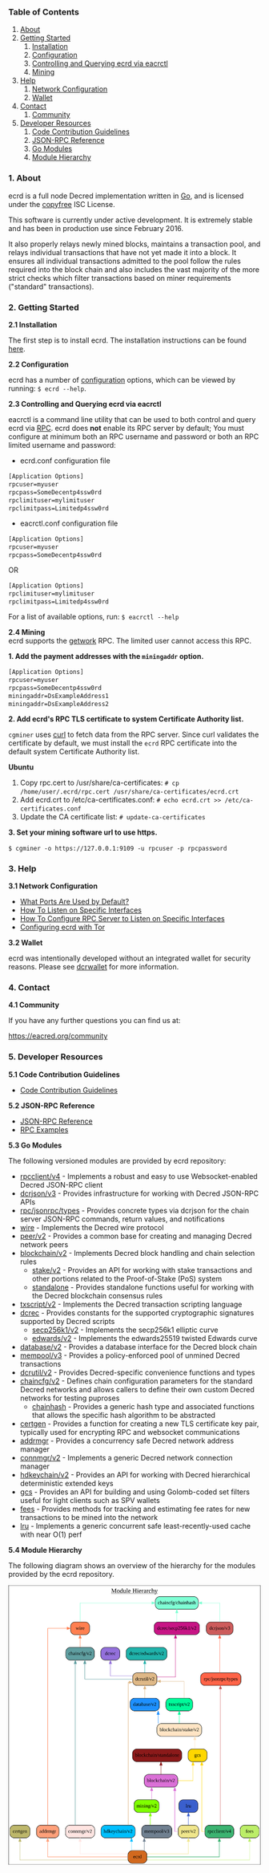 ### Table of Contents
1. [About](#About)
2. [Getting Started](#GettingStarted)
    1. [Installation](#Installation)
    2. [Configuration](#Configuration)
    3. [Controlling and Querying ecrd via eacrctl](#DcrctlConfig)
    4. [Mining](#Mining)
3. [Help](#Help)
    1. [Network Configuration](#NetworkConfig)
    2. [Wallet](#Wallet)
4. [Contact](#Contact)
    1. [Community](#ContactCommunity)
5. [Developer Resources](#DeveloperResources)
    1. [Code Contribution Guidelines](#ContributionGuidelines)
    2. [JSON-RPC Reference](#JSONRPCReference)
    3. [Go Modules](#GoModules)
    4. [Module Hierarchy](#ModuleHierarchy)

<a name="About" />

### 1. About

ecrd is a full node Decred implementation written in [Go](https://golang.org),
and is licensed under the [copyfree](http://www.copyfree.org) ISC License.

This software is currently under active development.  It is extremely stable and
has been in production use since February 2016.

It also properly relays newly mined blocks, maintains a transaction pool, and
relays individual transactions that have not yet made it into a block.  It
ensures all individual transactions admitted to the pool follow the rules
required into the block chain and also includes the vast majority of the more
strict checks which filter transactions based on miner requirements ("standard"
transactions).

<a name="GettingStarted" />

### 2. Getting Started

<a name="Installation" />

**2.1 Installation**<br />

The first step is to install ecrd.  The installation instructions can be found
[here](https://github.com/Eacred/eacrd/tree/master/README.md#Installation).

<a name="Configuration" />

**2.2 Configuration**<br />

ecrd has a number of [configuration](https://godoc.org/github.com/Eacred/eacrd)
options, which can be viewed by running: `$ ecrd --help`.

<a name="DcrctlConfig" />

**2.3 Controlling and Querying ecrd via eacrctl**<br />

eacrctl is a command line utility that can be used to both control and query ecrd
via [RPC](https://www.wikipedia.org/wiki/Remote_procedure_call).  ecrd does
**not** enable its RPC server by default;  You must configure at minimum both an
RPC username and password or both an RPC limited username and password:

* ecrd.conf configuration file
```
[Application Options]
rpcuser=myuser
rpcpass=SomeDecentp4ssw0rd
rpclimituser=mylimituser
rpclimitpass=Limitedp4ssw0rd
```
* eacrctl.conf configuration file
```
[Application Options]
rpcuser=myuser
rpcpass=SomeDecentp4ssw0rd
```
OR
```
[Application Options]
rpclimituser=mylimituser
rpclimitpass=Limitedp4ssw0rd
```
For a list of available options, run: `$ eacrctl --help`

<a name="Mining" />

**2.4 Mining**<br />
ecrd supports the [getwork](https://github.com/Eacred/eacrd/tree/master/docs/json_rpc_api.mediawiki#getwork)
RPC.  The limited user cannot access this RPC.<br />

**1. Add the payment addresses with the `miningaddr` option.**<br />

```
[Application Options]
rpcuser=myuser
rpcpass=SomeDecentp4ssw0rd
miningaddr=DsExampleAddress1
miningaddr=DsExampleAddress2
```

**2. Add ecrd's RPC TLS certificate to system Certificate Authority list.**<br />

`cgminer` uses [curl](https://curl.haxx.se/) to fetch data from the RPC server.
Since curl validates the certificate by default, we must install the `ecrd` RPC
certificate into the default system Certificate Authority list.

**Ubuntu**<br />

1. Copy rpc.cert to /usr/share/ca-certificates: `# cp /home/user/.ecrd/rpc.cert /usr/share/ca-certificates/ecrd.crt`<br />
2. Add ecrd.crt to /etc/ca-certificates.conf: `# echo ecrd.crt >> /etc/ca-certificates.conf`<br />
3. Update the CA certificate list: `# update-ca-certificates`<br />

**3. Set your mining software url to use https.**<br />

`$ cgminer -o https://127.0.0.1:9109 -u rpcuser -p rpcpassword`

<a name="Help" />

### 3. Help

<a name="NetworkConfig" />

**3.1 Network Configuration**<br />
* [What Ports Are Used by Default?](https://github.com/Eacred/eacrd/tree/master/docs/default_ports.md)
* [How To Listen on Specific Interfaces](https://github.com/Eacred/eacrd/tree/master/docs/configure_peer_server_listen_interfaces.md)
* [How To Configure RPC Server to Listen on Specific Interfaces](https://github.com/Eacred/eacrd/tree/master/docs/configure_rpc_server_listen_interfaces.md)
* [Configuring ecrd with Tor](https://github.com/Eacred/eacrd/tree/master/docs/configuring_tor.md)

<a name="Wallet" />

**3.2 Wallet**<br />

ecrd was intentionally developed without an integrated wallet for security
reasons.  Please see [dcrwallet](https://github.com/Eacred/eacrwallet) for more
information.

<a name="Contact" />

### 4. Contact

<a name="ContactCommunity" />

**4.1 Community**<br />

If you have any further questions you can find us at:

https://eacred.org/community

<a name="DeveloperResources" />

### 5. Developer Resources

<a name="ContributionGuidelines" />

**5.1 Code Contribution Guidelines**

* [Code Contribution Guidelines](https://github.com/Eacred/eacrd/tree/master/docs/code_contribution_guidelines.md)

<a name="JSONRPCReference" />

**5.2 JSON-RPC Reference**

* [JSON-RPC Reference](https://github.com/Eacred/eacrd/tree/master/docs/json_rpc_api.mediawiki)
* [RPC Examples](https://github.com/Eacred/eacrd/tree/master/docs/json_rpc_api.mediawiki#8-example-code)

<a name="GoModules" />

**5.3 Go Modules**

The following versioned modules are provided by ecrd repository:

* [rpcclient/v4](https://github.com/Eacred/eacrd/tree/master/rpcclient) - Implements
  a robust and easy to use Websocket-enabled Decred JSON-RPC client
* [dcrjson/v3](https://github.com/Eacred/eacrd/tree/master/dcrjson) - Provides
  infrastructure for working with Decred JSON-RPC APIs
* [rpc/jsonrpc/types](https://github.com/Eacred/eacrd/tree/master/rpc/jsonrpc/types) -
  Provides concrete types via dcrjson for the chain server JSON-RPC commands,
  return values, and notifications
* [wire](https://github.com/Eacred/eacrd/tree/master/wire) - Implements the
  Decred wire protocol
* [peer/v2](https://github.com/Eacred/eacrd/tree/master/peer) - Provides a common
  base for creating and managing Decred network peers
* [blockchain/v2](https://github.com/Eacred/eacrd/tree/master/blockchain) -
  Implements Decred block handling and chain selection rules
  * [stake/v2](https://github.com/Eacred/eacrd/tree/master/blockchain/stake) -
    Provides an API for working with stake transactions and other portions
    related to the Proof-of-Stake (PoS) system
  * [standalone](https://github.com/Eacred/eacrd/tree/master/blockchain/standalone) -
    Provides standalone functions useful for working with the Decred blockchain
    consensus rules
* [txscript/v2](https://github.com/Eacred/eacrd/tree/master/txscript) -
  Implements the Decred transaction scripting language
* [dcrec](https://github.com/Eacred/eacrd/tree/master/dcrec) - Provides constants
  for the supported cryptographic signatures supported by Decred scripts
  * [secp256k1/v2](https://github.com/Eacred/eacrd/tree/master/dcrec/secp256k1) -
    Implements the secp256k1 elliptic curve
  * [edwards/v2](https://github.com/Eacred/eacrd/tree/master/dcrec/edwards) -
    Implements the edwards25519 twisted Edwards curve
* [database/v2](https://github.com/Eacred/eacrd/tree/master/database) -
  Provides a database interface for the Decred block chain
* [mempool/v3](https://github.com/Eacred/eacrd/tree/master/mempool) - Provides a
  policy-enforced pool of unmined Decred transactions
* [dcrutil/v2](https://github.com/Eacred/eacrd/tree/master/dcrutil) - Provides
  Decred-specific convenience functions and types
* [chaincfg/v2](https://github.com/Eacred/eacrd/tree/master/chaincfg) - Defines
  chain configuration parameters for the standard Decred networks and allows
  callers to define their own custom Decred networks for testing puproses
  * [chainhash](https://github.com/Eacred/eacrd/tree/master/chaincfg/chainhash) -
    Provides a generic hash type and associated functions that allows the
    specific hash algorithm to be abstracted
* [certgen](https://github.com/Eacred/eacrd/tree/master/certgen) - Provides a
  function for creating a new TLS certificate key pair, typically used for
  encrypting RPC and websocket communications
* [addrmgr](https://github.com/Eacred/eacrd/tree/master/addrmgr) - Provides a
  concurrency safe Decred network address manager
* [connmgr/v2](https://github.com/Eacred/eacrd/tree/master/connmgr) - Implements
  a generic Decred network connection manager
* [hdkeychain/v2](https://github.com/Eacred/eacrd/tree/master/hdkeychain) -
  Provides an API for working with  Decred hierarchical deterministic extended
  keys
* [gcs](https://github.com/Eacred/eacrd/tree/master/gcs) - Provides an API for
  building and using Golomb-coded set filters useful for light clients such as
  SPV wallets
* [fees](https://github.com/Eacred/eacrd/tree/master/fees) - Provides methods for
  tracking and estimating fee rates for new transactions to be mined into the
  network
* [lru](https://github.com/Eacred/eacrd/tree/master/lru) - Implements a generic
  concurrent safe least-recently-used cache with near O(1) perf

<a name="ModuleHierarchy" />

**5.4 Module Hierarchy**

The following diagram shows an overview of the hierarchy for the modules
provided by the ecrd repository.

![Module Hierarchy](./assets/module_hierarchy.svg)
